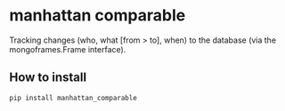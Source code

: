 manhattan comparable
====================

Tracking changes (who, what [from > to], when) to the database (via the mongoframes.Frame interface).

How to install
--------------

`pip install manhattan_comparable`

